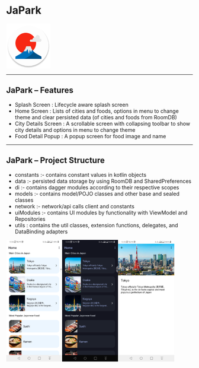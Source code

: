 # JaPark

<img alt="Logo" src="assets/app_logo.png" width="120" />


-------------------------------------------------
JaPark – Features
-------------------------------------------------

* Splash Screen : Lifecycle aware splash screen
* Home Screen : Lists of cities and foods, options in menu to change theme and clear persisted data (of cities and foods from RoomDB)
* City Details Screen : A scrollable screen with collapsing toolbar to show city details and options in menu to change theme
* Food Detail Popup : A popup screen for food image and name

-------------------------------------------------
JaPark – Project Structure
-------------------------------------------------

* constants :- contains constant values in kotlin objects
* data :- persisted data storage by using RoomDB and SharedPreferences
* di :- contains dagger modules according to their respective scopes
* models :- contains model/POJO classes and other base and sealed classes
* network :- network/api calls client and constants
* uiModules :- contains UI modules by functionality with ViewModel and Repositories
* utils : contains the util classes, extension functions, delegates, and DataBinding adapters



<div style="display:flex;">
<img alt="App image" src="assets/01.png" width="30%">
<img alt="App image" src="assets/02.png" width="30%">
<img alt="App image" src="assets/03.png" width="30%">
</div>


